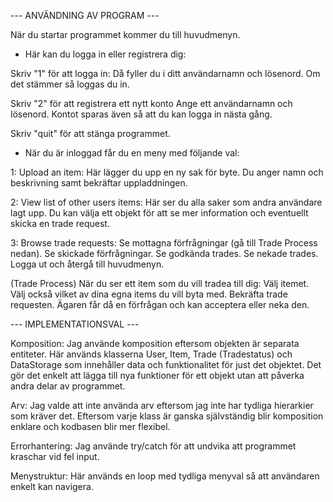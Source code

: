 --- ANVÄNDNING AV PROGRAM ---

När du startar programmet kommer du till huvudmenyn.

- Här kan du logga in eller registrera dig:

Skriv "1" för att logga in:
Då fyller du i ditt användarnamn och lösenord.
Om det stämmer så loggas du in.

Skriv "2" för att registrera ett nytt konto
Ange ett användarnamn och lösenord.
Kontot sparas även så att du kan logga in nästa gång.

Skriv "quit" för att stänga programmet.

- När du är inloggad får du en meny med följande val:

1: Upload an item:
Här lägger du upp en ny sak för byte. Du anger namn och beskrivning samt bekräftar uppladdningen.

2: View list of other users items:
Här ser du alla saker som andra användare lagt upp.
Du kan välja ett objekt för att se mer information och eventuellt skicka en trade request.

3: Browse trade requests:
Se mottagna förfrågningar (gå till Trade Process nedan).
Se skickade förfrågningar.
Se godkända trades.
Se nekade trades.
Logga ut och återgå till huvudmenyn.

(Trade Process)
När du ser ett item som du vill tradea till dig:
Välj itemet.
Välj också vilket av dina egna items du vill byta med.
Bekräfta trade requesten.
Ägaren får då en förfrågan och kan acceptera eller neka den.



--- IMPLEMENTATIONSVAL ---

Komposition:
Jag använde komposition eftersom objekten är separata entiteter.
Här används klasserna User, Item, Trade (Tradestatus) och DataStorage som innehåller data och funktionalitet för just det objektet.
Det gör det enkelt att lägga till nya funktioner för ett objekt utan att påverka andra delar av programmet.

Arv:
Jag valde att inte använda arv eftersom jag inte har tydliga hierarkier som kräver det.
Eftersom varje klass är ganska självständig blir komposition enklare och kodbasen blir mer flexibel.

Errorhantering:
Jag använde try/catch för att undvika att programmet kraschar vid fel input.

Menystruktur:
Här används en loop med tydliga menyval så att användaren enkelt kan navigera.

